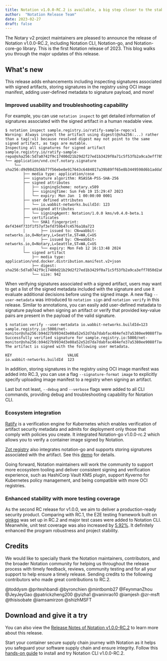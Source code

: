 ```yaml
---
title: Notation v1.0.0-RC.2 is available, a big step closer to the stable v1 release!
author:  "Notation Release Team"
date: 2023-02-27
draft: false
---
```


The Notary v2 project maintainers are pleased to announce the release of Notation v1.0.0-RC.2, including Notation CLI, Notation-go, and Notation-core-go library. This is the first Notation release of 2023. This blog walks you through the major updates of this release.

## What's new

This release adds enhancements including inspecting signatures associated with signed artifacts, storing signatures in the registry using OCI image manifest, adding user-defined metadata to signature payload, and more!  

### Improved usability and troubleshooting capability

For example, you can use `notation inspect` to get detailed information of signatures associated with the signed artifact in a human readable view. 

```
$ notation inspect sample.registry.io/ratify-sample-repo:v1
Warning: Always inspect the artifact using digest(@sha256:...) rather than a tag(:v1) because resolved digest may not point to the same signed artifact, as tags are mutable.
Inspecting all signatures for signed artifact
sample.registry.io/ratify-sample-repo@sha256:5d7a0742f9c17400d21b29d2f27ed1b3429f0a71c5f53fb2a9ca3eff7850d2a6
└── application/vnd.cncf.notary.signature
    └── sha256:d9d98d2b56b77f56ebe8e917643c6484017a39b89ff65e8b3449598d6b1adda5
        ├── media type: application/cose
        ├── signature algorithm: RSASSA-PSS-SHA-256
        ├── signed attributes
        │   ├── signingScheme: notary.x509
        │   ├── signingTime: Sun Feb 19 15:29:47 2023
        │   └── expiry: Mon Jan  1 00:00:00 0001
        ├── user defined attributes
        │   └── io.wabbit-networks.buildId: 123
        ├── unsigned attributes
        │   └── signingAgent: Notation/1.0.0 kms/v0.4.0-beta.1
        ├── certificates
        │   └── SHA1 fingerprint: def4344f733f1f57af3efd759b47c4576a10a723
        │       ├── issued to: CN=wabbit-networks.io,O=Notary,L=Seattle,ST=WA,C=US
        │       ├── issued by: CN=wabbit-networks.io,O=Notary,L=Seattle,ST=WA,C=US
        │       └── expiry: Mon Feb 12 16:13:48 2024
        └── signed artifact
            ├── media type: application/vnd.docker.distribution.manifest.v2+json
            ├── digest: sha256:5d7a0742f9c17400d21b29d2f27ed1b3429f0a71c5f53fb2a9ca3eff7850d2a6
            └── size: 942
```

When verifying signatures associated with a signed artifact, users may want to get a list of the signed metadata included with the signature and use it evaluate additional decisions before using the signed image. A new flag `--user-metadata` was introduced to `notation sign` and `notation verify` in this release. Similar to annotations, you can easily add user-defined metadata to signature payload when signing an artifact or verify that provided key-value pairs are present in the payload of the valid signature. 

```
$ notation verify --user-metadata io.wabbit-networks.buildId=123 sample.registry.io:5000/net-monitor@sha256:b94d27b9934d3e08a52e52d7da7dabfac484efe37a5380ee9088f7ace2efcde9
Successfully verified signature for sample.registry.io:5000/net-monitor@sha256:b94d27b9934d3e08a52e52d7da7dabfac484efe37a5380ee9088f7ace2efcde9
The artifact is signed with the following user metadata.

KEY                         VALUE
io.wabbit-networks.buildId  123
```

In addition, storing signatures in the registry using OCI image manifest was added into RC.3, you can use a flag `--signature-format image` to explicitly specify uploading image manifest to a registry when signing an artifact.

Last but not least, `--debug` and `--verbose` flags were added to all CLI commands, providing debug and troubleshooting capability for Notation CLI.

### Ecosystem integration

[Ratify](https://github.com/deislabs/ratify) is a verification engine for Kubernetes which enables verification of artifact security metadata and admits for deployment only those that comply with policies you create. It integrated Notation-go v1.0.0-rc.2 which allows you to verify a container image signed by Notation.

[Zot registry](http://zotregistry.io/) also integrates notation-go and supports storing signatures associated with the artifact. See this [demo](https://github.com/project-zot/zot/tree/main/demos#notation) for details.

Going forward, Notation maintainers will work the community to support more ecosystem tooling and deliver consistent signing and verification experience, such as HashiCorp Vault KMS plugin, support Kyverno for Kubernetes policy management, and being compatible with more OCI registries.

### Enhanced stability with more testing coverage

As the second RC release for v1.0.0, we aim to deliver a production-ready security product.  Comparing with RC.1, the E2E testing framework built on [ginkgo](https://onsi.github.io/ginkgo/) was set up in RC.2 and major test cases were added to Notation CLI. Meanwhile, unit test coverage was also increased by [5.92%](https://app.codecov.io/gh/notaryproject/notation-go?search=&trend=3%20months). It definitely enhanced the program robustness and project stability.

## Credits

We would like to specially thank the Notation maintainers, contributors, and the broader Notation community for helping us throughout the release process with timely feedback, reviews, community testing and for all your support to help ensure a timely release. Sending credits to the following contributors who made great contributions to RC.2.

@toddysm
@priteshbandi
@byronchien
@mintbomb27
@FeynmanZhou
@JeyJeyGao
@patrickzheng200
@yizha1
@vaninrao10
@iamjesh
@zr-msft
@thisisobate
@iamsamirzon
@shizhMSFT

## Download and give it a try

You can also view the [Release Notes of Notation v1.0.0-RC.2](https://github.com/notaryproject/roadmap/tree/main/RELEASENOTES) to learn more about this release. 

Start your container secure supply chain journey with Notation as it helps you safeguard your software supply chain and ensure integrity. Follow this [hands-on guide](https://notaryproject.dev/docs/quickstart/) to install and try Notation CLI v1.0.0-RC.2.